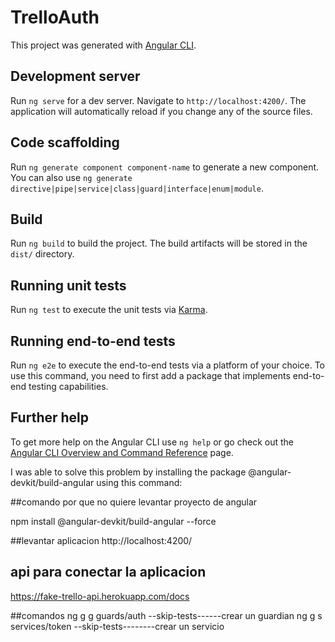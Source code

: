 # TrelloAuth

This project was generated with [Angular CLI](https://github.com/angular/angular-cli).

## Development server

Run `ng serve` for a dev server. Navigate to `http://localhost:4200/`. The application will automatically reload if you change any of the source files.

## Code scaffolding

Run `ng generate component component-name` to generate a new component. You can also use `ng generate directive|pipe|service|class|guard|interface|enum|module`.

## Build

Run `ng build` to build the project. The build artifacts will be stored in the `dist/` directory.

## Running unit tests

Run `ng test` to execute the unit tests via [Karma](https://karma-runner.github.io).

## Running end-to-end tests

Run `ng e2e` to execute the end-to-end tests via a platform of your choice. To use this command, you need to first add a package that implements end-to-end testing capabilities.

## Further help

To get more help on the Angular CLI use `ng help` or go check out the [Angular CLI Overview and Command Reference](https://angular.io/cli) page.



I was able to solve this problem by installing the package @angular-devkit/build-angular using this command:

##comando por que no quiere levantar proyecto de angular

npm install @angular-devkit/build-angular --force

##levantar aplicacion
http://localhost:4200/

## api para conectar la aplicacion
https://fake-trello-api.herokuapp.com/docs

##comandos
ng g g guards/auth --skip-tests------crear un guardian
ng g s services/token --skip-tests--------crear un servicio